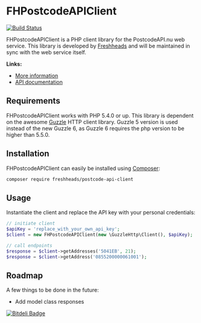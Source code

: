 FHPostcodeAPIClient
===================

[![Build Status](https://travis-ci.org/freshheads/FHPostcodeAPIClient.png?branch=master)](https://travis-ci.org/freshheads/FHPostcodeAPIClient)

FHPostcodeAPIClient is a PHP client library for the PostcodeAPI.nu web service. This library is developed 
by [Freshheads](http://www.freshheads.com) and will be maintained in sync with the web service itself.

**Links:**

* [More information](http://www.postcodeapi.nu)
* [API documentation](http://api.postcodeapi.nu/docs)

Requirements
------------

FHPostcodeAPIClient works with PHP 5.4.0 or up. This library is dependent on the awesome [Guzzle](http://guzzlephp.org/) HTTP client library. Guzzle 5 
version is used instead of the new Guzzle 6, as Guzzle 6 requires the php version to be higher than 5.5.0.

Installation
------------

FHPostcodeAPIClient can easily be installed using [Composer](http://getcomposer.org/):

```bash
composer require freshheads/postcode-api-client
```

Usage
-----

Instantiate the client and replace the API key with your personal credentials:

```php
// initiate client
$apiKey = 'replace_with_your_own_api_key';
$client = new FHPostcodeAPIClient(new \GuzzleHttp\Client(), $apiKey);

// call endpoints
$response = $client->getAddresses('5041EB', 21);
$response = $client->getAddress('0855200000061001');
```

Roadmap
-------

A few things to be done in the future:

* Add model class responses

[![Bitdeli Badge](https://d2weczhvl823v0.cloudfront.net/freshheads/fhpostcodeapiclient/trend.png)](https://bitdeli.com/free "Bitdeli Badge")
